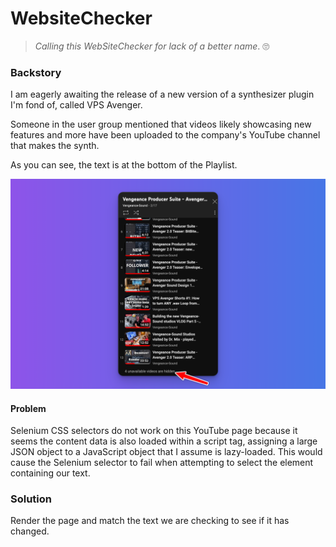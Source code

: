 # WebsiteChecker

> _Calling this WebSiteChecker for lack of a better name_. 🙄 

### Backstory  

I am eagerly awaiting the release of a new version of a synthesizer plugin I'm fond of, called VPS Avenger.

Someone in the user group mentioned that videos likely showcasing new features and more have been uploaded to the company's YouTube channel that makes the synth.

As you can see, the text is at the bottom of the Playlist.



![img_1.png](img_1.png)

#### Problem

Selenium CSS selectors do not work on this YouTube page because it seems the content data is also loaded within a script tag, assigning a large JSON object to a JavaScript object that I assume is lazy-loaded. This would cause the Selenium selector to fail when attempting to select the element containing our text.

### Solution

Render the page and match the text we are checking to see if it has changed.
